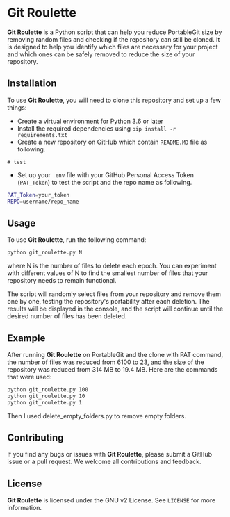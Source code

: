 
# **Git Roulette**

**Git Roulette** is a Python script that can help you reduce PortableGit size by removing random files and checking if the repository can still be cloned. It is designed to help you identify which files are necessary for your project and which ones can be safely removed to reduce the size of your repository.

## Installation

To use **Git Roulette**, you will need to clone this repository and set up a few things:

- Create a virtual environment for Python 3.6 or later
- Install the required dependencies using ``pip install -r requirements.txt``
- Create a new repository on GitHub which contain ``README.MD`` file as following.

```MD
# test
```

- Set up your ``.env`` file with your GitHub Personal Access Token (``PAT_Token``) to test the script and the repo name as following.

```bash
PAT_Token=your_token
REPO=username/repo_name
```

## Usage

To use **Git Roulette**, run the following command:

```bash
python git_roulette.py N
```

where N is the number of files to delete each epoch. You can experiment with different values of N to find the smallest number of files that your repository needs to remain functional.

The script will randomly select files from your repository and remove them one by one, testing the repository's portability after each deletion. The results will be displayed in the console, and the script will continue until the desired number of files has been deleted.

## Example

After running **Git Roulette** on PortableGit and the clone with PAT command, the number of files was reduced from 6100 to 23, and the size of the repository was reduced from 314 MB to 19.4 MB. Here are the commands that were used:

```bash
python git_roulette.py 100
python git_roulette.py 10
python git_roulette.py 1
```

Then I used delete_empty_folders.py to remove empty folders.

## Contributing

If you find any bugs or issues with **Git Roulette**, please submit a GitHub issue or a pull request. We welcome all contributions and feedback.

## License

**Git Roulette** is licensed under the GNU v2 License. See ``LICENSE`` for more information.
